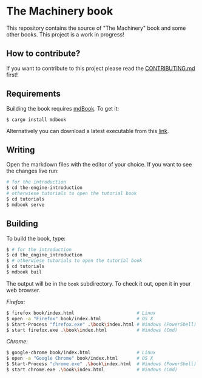 # The Machinery book

This repository contains the source of "The Machinery" book and some other books. This project is a work in progress!

## How to contribute?

If you want to contribute to this project please read the [CONTRIBUTING.md](CONTRIBUTING.md) first!

## Requirements

Building the book requires [mdBook](https://github.com/rust-lang-nursery/mdBook). To get it:

```
$ cargo install mdbook
```

Alternatively you can download a latest executable from this [link](https://github.com/rust-lang/mdBook/releases/).

## Writing

Open the markdown files with the editor of your choice. If you want to see the changes live run:

```bash
# for the introduction
$ cd the-engine-introduction
# otherwiese tutorials to open the tutorial book
$ cd tutorials
$ mdbook serve
```

## Building

To build the book, type:

```bash
$ # for the introduction
$ cd the_engine_introduction
$ # otherwiese tutorials to open the tutorial book
$ cd tutorials
$ mdbook buil
```

The output will be in the `book` subdirectory. To check it out, open it in your web browser.

*Firefox:*

```bash
$ firefox book/index.html                       # Linux
$ open -a "Firefox" book/index.html             # OS X
$ Start-Process "firefox.exe" .\book\index.html # Windows (PowerShell)
$ start firefox.exe .\book\index.html           # Windows (Cmd)
```

*Chrome:*

```bash
$ google-chrome book/index.html                 # Linux
$ open -a "Google Chrome" book/index.html       # OS X
$ Start-Process "chrome.exe" .\book\index.html  # Windows (PowerShell)
$ start chrome.exe .\book\index.html            # Windows (Cmd)
```
